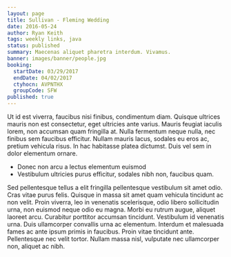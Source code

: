 ```yaml
---
layout: page
title: Sullivan - Fleming Wedding
date: 2016-05-24
author: Ryan Keith
tags: weekly links, java
status: published
summary: Maecenas aliquet pharetra interdum. Vivamus.
banner: images/banner/people.jpg
booking:
  startDate: 03/29/2017
  endDate: 04/02/2017
  ctyhocn: AVPNTHX
  groupCode: SFW
published: true
---
```

Ut id est viverra, faucibus nisi finibus, condimentum diam. Quisque ultrices mauris non est consectetur, eget ultricies ante varius. Mauris feugiat iaculis lorem, non accumsan quam fringilla at. Nulla fermentum neque nulla, nec finibus sem faucibus efficitur. Nullam mauris lacus, sodales eu eros ac, pretium vehicula risus. In hac habitasse platea dictumst. Duis vel sem in dolor elementum ornare.

* Donec non arcu a lectus elementum euismod
* Vestibulum ultricies purus efficitur, sodales nibh non, faucibus quam.

Sed pellentesque tellus a elit fringilla pellentesque vestibulum sit amet odio. Cras vitae purus felis. Quisque in massa sit amet quam vehicula tincidunt ac non velit. Proin viverra, leo in venenatis scelerisque, odio libero sollicitudin urna, non euismod neque odio eu magna. Morbi eu rutrum augue, aliquet laoreet arcu. Curabitur porttitor accumsan tincidunt. Vestibulum id venenatis urna. Duis ullamcorper convallis urna ac elementum. Interdum et malesuada fames ac ante ipsum primis in faucibus. Proin vitae tincidunt ante. Pellentesque nec velit tortor. Nullam massa nisl, vulputate nec ullamcorper non, aliquet ac nibh.
